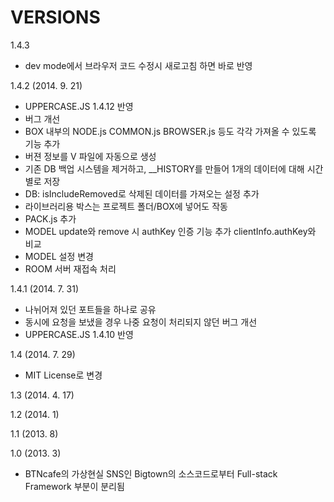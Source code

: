 VERSIONS
========
1.4.3
- dev mode에서 브라우저 코드 수정시 새로고침 하면 바로 반영

1.4.2 (2014. 9. 21)
- UPPERCASE.JS 1.4.12 반영
- 버그 개선
- BOX 내부의 NODE.js COMMON.js BROWSER.js 등도 각각 가져올 수 있도록 기능 추가 
- 버젼 정보를 V 파일에 자동으로 생성
- 기존 DB 백업 시스템을 제거하고, __HISTORY를 만들어 1개의 데이터에 대해 시간별로 저장
- DB: isIncludeRemoved로 삭제된 데이터를 가져오는 설정 추가
- 라이브러리용 박스는 프로젝트 폴더/BOX에 넣어도 작동
- PACK.js 추가
- MODEL update와 remove 시 authKey 인증 기능 추가 clientInfo.authKey와 비교
- MODEL 설정 변경
- ROOM 서버 재접속 처리

1.4.1 (2014. 7. 31)
- 나뉘어져 있던 포트들을 하나로 공유
- 동시에 요청을 보냈을 경우 나중 요청이 처리되지 않던 버그 개선
- UPPERCASE.JS 1.4.10 반영

1.4 (2014. 7. 29)
- MIT License로 변경

1.3 (2014. 4. 17)

1.2 (2014. 1)

1.1 (2013. 8)

1.0 (2013. 3)
- BTNcafe의 가상현실 SNS인 Bigtown의 소스코드로부터 Full-stack Framework 부분이 분리됨
